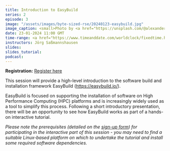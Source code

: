 ```yaml
---
title: Introduction to EasyBuild
series: 2
episode: 3
image: "/assets/images/byte-sized-rse/20240123-easybuild.jpg"
image_caption: <small>Photo by <a href="https://unsplash.com/@alexander_tsang?utm_content=creditCopyText&utm_medium=referral&utm_source=unsplash">Alexander Tsang</a> on <a href="https://unsplash.com/photos/a-red-stop-sign-on-the-side-of-a-brick-building-JhkSZZIElLE?utm_content=creditCopyText&utm_medium=referral&utm_source=unsplash">Unsplash</a></small>
date: 23-01-2024 11:00 GMT
time-range: <a href="https://www.timeanddate.com/worldclock/fixedtime.html?msg=Byte-sized+RSE+Session+3+-+Introduction+to+EasyBuild&iso=20240123T11&p1=136&ah=1&am=30" target="_blank" rel="noopener noreferrer">11:00-12:30 GMT</a>
instructors: Jörg Saßmannshausen
slides: 
slides_tutorial: 
podcast: 
---
```


<strong>Registration:</strong> <a href="https://forms.gle/WPb3XMigY86PjdqQ9"
target="_blank" rel="noopener noreferrer">Register here</a>

This session will provide a high-level introduction to the software build
and installation framework EasyBuild (https://easybuild.io/).

EasyBuild is focused on supporting the installation of software on High
Performance Computing (HPC) platforms and is increasingly widely used as a
tool to simplify this process. Following a short introductory presentation,
there will be an opportunity to see how EasyBuild works as part of a
hands-on interactive tutorial.

<em>Please note the prerequisites (detailed on the <a href="https://forms.gle/WPb3XMigY86PjdqQ9"
target="_blank" rel="noopener noreferrer">sign-up form</a>) for participating
in the interactive part of this session - you may need to find a suitable
Linux-based platform on which to undertake the tutorial and install some
required software dependencies.</em>
